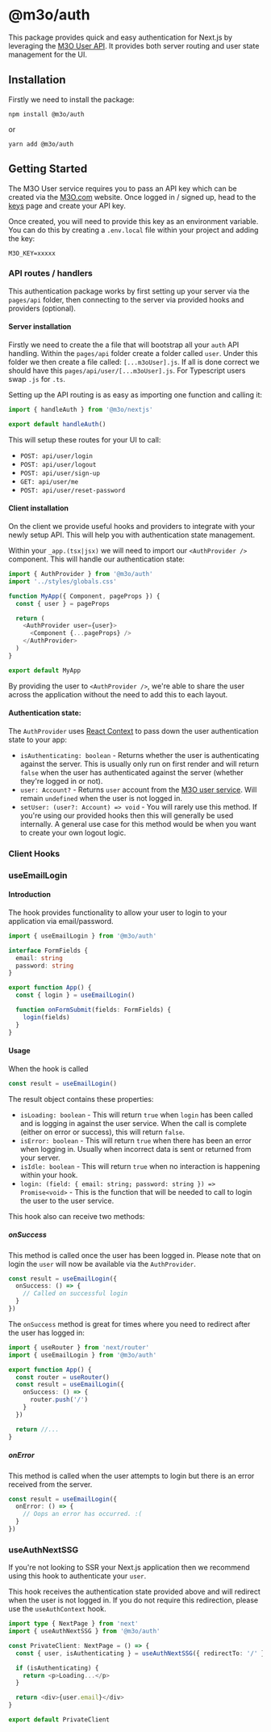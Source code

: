 # @m3o/auth

This package provides quick and easy authentication for Next.js by leveraging the [M3O User API](https://m3o.com/user). It provides both server routing and user state management for the UI.

## Installation

Firstly we need to install the package:

`npm install @m3o/auth`

or

`yarn add @m3o/auth`

## Getting Started

The M3O User service requires you to pass an API key which can be created via the [M3O.com](https://m3o.com) website. Once logged in / signed up, head to the [keys](https://m3o.com/account/keys) page and create your API key.

Once created, you will need to provide this key as an environment variable. You can do this by creating a `.env.local` file within your project and adding the key:

`M3O_KEY=xxxxx`

### API routes / handlers

This authentication package works by first setting up your server via the `pages/api` folder, then connecting to the server via provided hooks and providers (optional).

#### Server installation

Firstly we need to create the a file that will bootstrap all your `auth` API handling. Within the `pages/api` folder create a folder called `user`. Under this folder we then create a file called: `[...m3oUser].js`. If all is done correct we should have this `pages/api/user/[...m3oUser].js`. For Typescript users swap `.js` for `.ts`.

Setting up the API routing is as easy as importing one function and calling it:

```javascript
import { handleAuth } from '@m3o/nextjs'

export default handleAuth()
```

This will setup these routes for your UI to call:

- `POST: api/user/login`
- `POST: api/user/logout`
- `POST: api/user/sign-up`
- `GET: api/user/me`
- `POST: api/user/reset-password`

#### Client installation

On the client we provide useful hooks and providers to integrate with your newly setup API. This will help you with authentication state management.

Within your `_app.(tsx|jsx)` we will need to import our `<AuthProvider />` component. This will handle our authentication state:

```javascript
import { AuthProvider } from '@m3o/auth'
import '../styles/globals.css'

function MyApp({ Component, pageProps }) {
  const { user } = pageProps

  return (
    <AuthProvider user={user}>
      <Component {...pageProps} />
    </AuthProvider>
  )
}

export default MyApp
```

By providing the user to `<AuthProvider />`, we're able to share the user across the application without the need to add this to each layout.

#### Authentication state:

The `AuthProvider` uses [React Context](https://reactjs.org/docs/context.html) to pass down the user authentication state to your app:

- `isAuthenticating: boolean` - Returns whether the user is authenticating against the server. This is usually only run on first render and will return `false` when the user has authenticated against the server (whether they're logged in or not).
- `user: Account?` - Returns `user` account from the [M3O user service](https://m3o.com/user). Will remain `undefined` when the user is not logged in.
- `setUser: (user?: Account) => void` - You will rarely use this method. If you're using our provided hooks then this will generally be used internally. A general use case for this method would be when you want to create your own logout logic.

### Client Hooks

### useEmailLogin

#### Introduction

The hook provides functionality to allow your user to login to your application via email/password.

```typescript
import { useEmailLogin } from '@m3o/auth'

interface FormFields {
  email: string
  password: string
}

export function App() {
  const { login } = useEmailLogin()

  function onFormSubmit(fields: FormFields) {
    login(fields)
  }
}
```

#### Usage

When the hook is called

```typescript
const result = useEmailLogin()
```

The result object contains these properties:

- `isLoading: boolean` - This will return `true` when `login` has been called and is logging in against the user service. When the call is complete (either on error or success), this will return `false`.
- `isError: boolean` - This will return `true` when there has been an error when logging in. Usually when incorrect data is sent or returned from your server.
- `isIdle: boolean` - This will return `true` when no interaction is happening within your hook.
- `login: (field: { email: string; password: string }) => Promise<void>` - This is the function that will be needed to call to login the user to the user service.

This hook also can receive two methods:

##### onSuccess

This method is called once the user has been logged in. Please note that on login the `user` will now be available via the `AuthProvider`.

```typescript
const result = useEmailLogin({
  onSuccess: () => {
    // Called on successful login
  }
})
```

The `onSuccess` method is great for times where you need to redirect after the user has logged in:

```typescript
import { useRouter } from 'next/router'
import { useEmailLogin } from '@m3o/auth'

export function App() {
  const router = useRouter()
  const result = useEmailLogin({
    onSuccess: () => {
      router.push('/')
    }
  })

  return //...
}
```

##### onError

This method is called when the user attempts to login but there is an error received from the server.

```typescript
const result = useEmailLogin({
  onError: () => {
    // Oops an error has occurred. :(
  }
})
```

### useAuthNextSSG

If you're not looking to SSR your Next.js application then we recommend using this hook to authenticate your `user`.

This hook receives the authentication state provided above and will redirect when the user is not logged in. If you do not require this redirection, please use the `useAuthContext` hook.

```typescript
import type { NextPage } from 'next'
import { useAuthNextSSG } from '@m3o/auth'

const PrivateClient: NextPage = () => {
  const { user, isAuthenticating } = useAuthNextSSG({ redirectTo: '/' })

  if (isAuthenticating) {
    return <p>Loading...</p>
  }

  return <div>{user.email}</div>
}

export default PrivateClient
```
